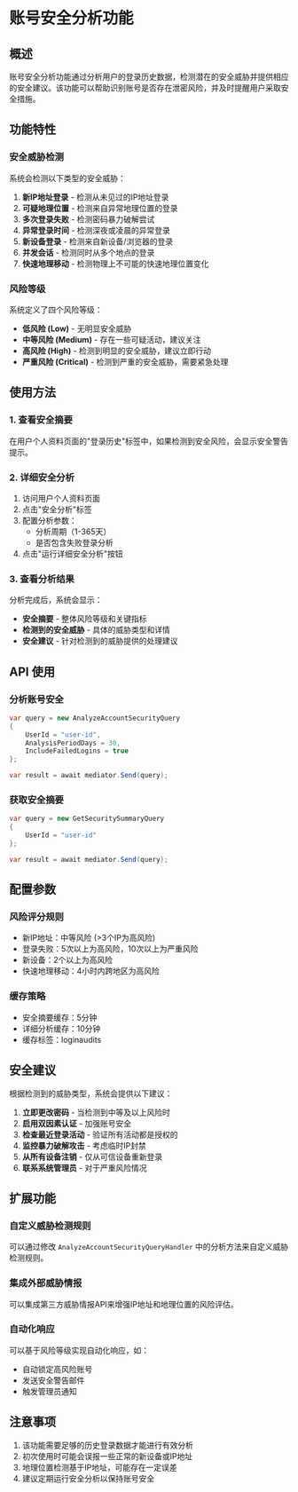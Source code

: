 # 账号安全分析功能

## 概述

账号安全分析功能通过分析用户的登录历史数据，检测潜在的安全威胁并提供相应的安全建议。该功能可以帮助识别账号是否存在泄密风险，并及时提醒用户采取安全措施。

## 功能特性

### 安全威胁检测

系统会检测以下类型的安全威胁：

1. **新IP地址登录** - 检测从未见过的IP地址登录
2. **可疑地理位置** - 检测来自异常地理位置的登录
3. **多次登录失败** - 检测密码暴力破解尝试
4. **异常登录时间** - 检测深夜或凌晨的异常登录
5. **新设备登录** - 检测来自新设备/浏览器的登录
6. **并发会话** - 检测同时从多个地点的登录
7. **快速地理移动** - 检测物理上不可能的快速地理位置变化

### 风险等级

系统定义了四个风险等级：

- **低风险 (Low)** - 无明显安全威胁
- **中等风险 (Medium)** - 存在一些可疑活动，建议关注
- **高风险 (High)** - 检测到明显的安全威胁，建议立即行动
- **严重风险 (Critical)** - 检测到严重的安全威胁，需要紧急处理

## 使用方法

### 1. 查看安全摘要

在用户个人资料页面的"登录历史"标签中，如果检测到安全风险，会显示安全警告提示。

### 2. 详细安全分析

1. 访问用户个人资料页面
2. 点击"安全分析"标签
3. 配置分析参数：
   - 分析周期（1-365天）
   - 是否包含失败登录分析
4. 点击"运行详细安全分析"按钮

### 3. 查看分析结果

分析完成后，系统会显示：

- **安全摘要** - 整体风险等级和关键指标
- **检测到的安全威胁** - 具体的威胁类型和详情
- **安全建议** - 针对检测到的威胁提供的处理建议

## API 使用

### 分析账号安全

```csharp
var query = new AnalyzeAccountSecurityQuery
{
    UserId = "user-id",
    AnalysisPeriodDays = 30,
    IncludeFailedLogins = true
};

var result = await mediator.Send(query);
```

### 获取安全摘要

```csharp
var query = new GetSecuritySummaryQuery
{
    UserId = "user-id"
};

var result = await mediator.Send(query);
```

## 配置参数

### 风险评分规则

- 新IP地址：中等风险 (>3个IP为高风险)
- 登录失败：5次以上为高风险，10次以上为严重风险
- 新设备：2个以上为高风险
- 快速地理移动：4小时内跨地区为高风险

### 缓存策略

- 安全摘要缓存：5分钟
- 详细分析缓存：10分钟
- 缓存标签：loginaudits

## 安全建议

根据检测到的威胁类型，系统会提供以下建议：

1. **立即更改密码** - 当检测到中等及以上风险时
2. **启用双因素认证** - 加强账号安全
3. **检查最近登录活动** - 验证所有活动都是授权的
4. **监控暴力破解攻击** - 考虑临时IP封禁
5. **从所有设备注销** - 仅从可信设备重新登录
6. **联系系统管理员** - 对于严重风险情况

## 扩展功能

### 自定义威胁检测规则

可以通过修改 `AnalyzeAccountSecurityQueryHandler` 中的分析方法来自定义威胁检测规则。

### 集成外部威胁情报

可以集成第三方威胁情报API来增强IP地址和地理位置的风险评估。

### 自动化响应

可以基于风险等级实现自动化响应，如：
- 自动锁定高风险账号
- 发送安全警告邮件
- 触发管理员通知

## 注意事项

1. 该功能需要足够的历史登录数据才能进行有效分析
2. 初次使用时可能会误报一些正常的新设备或IP地址
3. 地理位置检测基于IP地址，可能存在一定误差
4. 建议定期运行安全分析以保持账号安全 